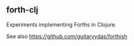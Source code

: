 ## forth-clj

Experiments implementing Forths in Clojure.

See also https://github.com/guitarvydas/forthish
